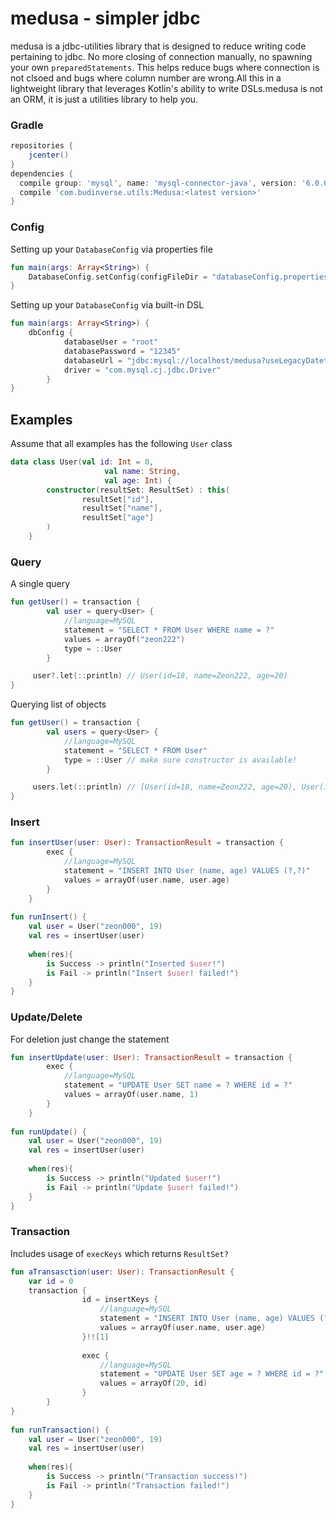 # medusa - simpler jdbc
medusa is a jdbc-utilities library that is designed to reduce writing code pertaining to jdbc. No more closing of connection manually, no spawning your own `preparedStatements`. This helps reduce bugs where connection is not clsoed and bugs where column number are wrong.All this in a lightweight library that leverages Kotlin's ability to write DSLs.medusa is not an ORM, it is just a utilities library to help you.

### Gradle
```groovy
repositories {
    jcenter()
}
dependencies {
  compile group: 'mysql', name: 'mysql-connector-java', version: '6.0.6' //depends on the driver you need
  compile 'com.budinverse.utils:Medusa:<latest version>'
}
```
### Config
Setting up your `DatabaseConfig` via properties file
```kotlin
fun main(args: Array<String>) {
    DatabaseConfig.setConfig(configFileDir = "databaseConfig.properties")
}
```

Setting up your `DatabaseConfig` via built-in DSL
```kotlin
fun main(args: Array<String>) {
    dbConfig {
            databaseUser = "root"
            databasePassword = "12345"
            databaseUrl = "jdbc:mysql://localhost/medusa?useLegacyDatetimeCode=false&serverTimezone=UTC"
            driver = "com.mysql.cj.jdbc.Driver"
        }
}
```
## Examples
Assume that all examples has the following `User` class
```kotlin
data class User(val id: Int = 0,
                     val name: String,
                     val age: Int) {
        constructor(resultSet: ResultSet) : this(
                resultSet["id"],
                resultSet["name"],
                resultSet["age"]
        )
    }
```

### Query
A single query
```kotlin
fun getUser() = transaction {
        val user = query<User> {
            //language=MySQL
            statement = "SELECT * FROM User WHERE name = ?"
            values = arrayOf("zeon222")
            type = ::User
        }

     user?.let(::println) // User(id=18, name=Zeon222, age=20)
}
```
Querying list of objects
```kotlin
fun getUser() = transaction {
        val users = query<User> {
            //language=MySQL
            statement = "SELECT * FROM User"
            type = ::User // make sure constructor is available!
        }

     users.let(::println) // [User(id=18, name=Zeon222, age=20), User(id=20, name=Zeon333, age=19)]
}
```

### Insert
```kotlin
fun insertUser(user: User): TransactionResult = transaction {
        exec {
            //language=MySQL
            statement = "INSERT INTO User (name, age) VALUES (?,?)"
            values = arrayOf(user.name, user.age)
        }
    }
    
fun runInsert() {
    val user = User("zeon000", 19)
    val res = insertUser(user)
    
    when(res){
        is Success -> println("Inserted $user!")
        is Fail -> println("Insert $user! failed!")
    }
}    
```

### Update/Delete
For deletion just change the statement
```kotlin
fun insertUpdate(user: User): TransactionResult = transaction {
        exec {
            //language=MySQL
            statement = "UPDATE User SET name = ? WHERE id = ?"
            values = arrayOf(user.name, 1)
        }
    }
    
fun runUpdate() {
    val user = User("zeon000", 19)
    val res = insertUser(user)
    
    when(res){
        is Success -> println("Updated $user!")
        is Fail -> println("Update $user! failed!")
    }
}    
```

### Transaction
Includes usage of `execKeys` which returns `ResultSet?`
```kotlin
fun aTransasction(user: User): TransactionResult {
    var id = 0
    transaction {
                id = insertKeys {
                    //language=MySQL
                    statement = "INSERT INTO User (name, age) VALUES (?,?)"
                    values = arrayOf(user.name, user.age)
                }!![1]
    
                exec {
                    //language=MySQL
                    statement = "UPDATE User SET age = ? WHERE id = ?"
                    values = arrayOf(20, id)
                }
        }
}
    
fun runTransaction() {
    val user = User("zeon000", 19)
    val res = insertUser(user)
    
    when(res){
        is Success -> println("Transaction success!")
        is Fail -> println("Transaction failed!")
    }
}    
```



